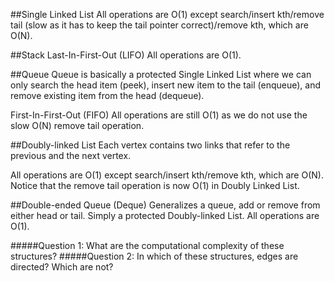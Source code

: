 ##Single Linked List
All operations are O(1) except search/insert kth/remove tail (slow as it has to keep the tail pointer correct)/remove kth, which are O(N).

##Stack
Last-In-First-Out (LIFO) 
All operations are O(1).

##Queue
Queue is basically a protected Single Linked List where we can only search the head item (peek), insert new item to the tail (enqueue), and remove existing item from the head (dequeue).

First-In-First-Out (FIFO)
All operations are still O(1) as we do not use the slow O(N) remove tail operation.


##Doubly-linked List
Each vertex contains two links that refer to the previous and the next vertex.

All operations are O(1) except search/insert kth/remove kth, which are O(N). Notice that the remove tail operation is now O(1) in Doubly Linked List.

##Double-ended Queue (Deque)
Generalizes a queue, add or remove from either head or tail. Simply a protected Doubly-linked List.
All operations are O(1).


#####Question 1: What are the computational complexity of these structures?
#####Question 2: In which of these structures, edges are directed? Which are not?


